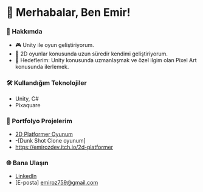 # 👋 Merhabalar, Ben Emir! 

### 🚀 Hakkımda
- 🎮 Unity ile oyun geliştiriyorum.
- 🌱 2D oyunlar konusunda uzun süredir kendimi geliştiriyorum.
- 🎯 Hedeflerim: Unity konusunda uzmanlaşmak ve özel ilgim olan Pixel Art konusunda ilerlemek.

### 🛠️ Kullandığım Teknolojiler
- Unity, C#
- Pixaquare
  

### 🌟 Portfolyo Projelerim
- [2D Platformer Oyunum](https://github.com/emirozdev/2D-Platformer.git)
- -[Dunk Shot Clone oyunum]
- https://emirozdev.itch.io/2d-platformer

### 🌐 Bana Ulaşın
- [LinkedIn](https://linkedin.com/in/ozturkemirr/)
- [E-posta] emiroz759@gmail.com
